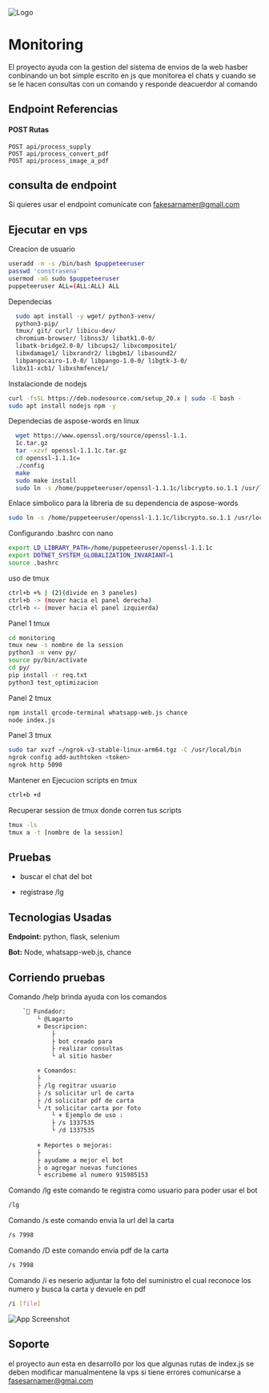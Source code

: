 
![Logo](https://raw.githubusercontent.com/Moubotred/monitoring/main/ico/image(1).png)

# Monitoring

El proyecto ayuda con la gestion del sistema de envios de la web hasber conbinando un bot simple escrito en js que monitorea el chats y cuando se se le hacen consultas con un comando y responde deacuerdor al comando

## Endpoint Referencias

#### POST Rutas

```http
POST api/process_supply
POST api/process_convert_pdf
POST api/process_image_a_pdf
```


## consulta de endpoint

Si quieres usar el endpoint comunicate con fakesarnamer@gmail.com


## Ejecutar en vps



Creacion de usuario
```bash
useradd -m -s /bin/bash $puppeteeruser
passwd 'constrasena'
usermod -aG sudo $puppeteeruser
puppeteeruser ALL=(ALL:ALL) ALL

```
Dependecias

```bash
  sudo apt install -y wget/ python3-venv/   
  python3-pip/ 
  tmux/ git/ curl/ libicu-dev/
  chromium-browser/ libnss3/ libatk1.0-0/
  libatk-bridge2.0-0/ libcups2/ libxcomposite1/   
  libxdamage1/ libxrandr2/ libgbm1/ libasound2/ 
  libpangocairo-1.0-0/ libpango-1.0-0/ libgtk-3-0/ 
 libx11-xcb1/ libxshmfence1/

```

Instalacionde de nodejs

```bash
curl -fsSL https://deb.nodesource.com/setup_20.x | sudo -E bash -
sudo apt install nodejs npm -y
```

Dependecias de aspose-words en linux 

```bash
  wget https://www.openssl.org/source/openssl-1.1. 
  1c.tar.gz
  tar -xzvf openssl-1.1.1c.tar.gz
  cd openssl-1.1.1c=
  ./config
  make
  sudo make install 
  sudo ln -s /home/puppeteeruser/openssl-1.1.1c/libcrypto.so.1.1 /usr/local/lib/libcrypto.so
```
Enlace simbolico para la libreria de su dependencia de aspose-words

```bash
sudo ln -s /home/puppeteeruser/openssl-1.1.1c/libcrypto.so.1.1 /usr/local/lib/libcrypto.so
```

Configurando .bashrc con nano 
```bash
export LD_LIBRARY_PATH=/home/puppeteeruser/openssl-1.1.1c
export DOTNET_SYSTEM_GLOBALIZATION_INVARIANT=1
source .bashrc
```
uso de tmux

```bash
ctrl+b +% | (2)(divide en 3 paneles)
ctrl+b -> (mover hacia el panel derecha)
ctrl+b <- (mover hacia el panel izquierda)
```

Panel 1 tmux

```bash
cd monitoring
tmux new -s nombre de la session
python3 -m venv py/
source py/bin/activate
cd py/
pip install -r req.txt
python3 test_optimizacion
```

Panel 2 tmux

```bash
npm install qrcode-terminal whatsapp-web.js chance
node index.js
```

Panel 3 tmux
```bash
sudo tar xvzf ~/ngrok-v3-stable-linux-arm64.tgz -C /usr/local/bin
ngrok config add-authtoken <token>
ngrok http 5090
```

Mantener en Ejecucion scripts en tmux
```bash
ctrl+b +d
```

Recuperar session de tmux donde corren tus scripts
```bash
tmux -ls
tmux a -t [nombre de la session]
```

## Pruebas

- buscar el chat del bot

- registrase /lg


## Tecnologias Usadas

**Endpoint:** python, flask, selenium

**Bot:** Node, whatsapp-web.js, chance


## Corriendo pruebas

Comando /help brinda ayuda con los comandos
```bash
    `👑 Fundador:
        └ @Lagarto 
        ⚜ Descripcion:
            ├
            ├ bot creado para 
            ├ realizar consultas
            └ al sitio hasber

        ⚜ Comandos:
        ├
        ├ /lg regitrar usuario 
        ├ /s solicitar url de carta
        ├ /d solicitar pdf de carta
        └ /t solicitar carta por foto
            └ ⚜ Ejemplo de uso :
            ├ /s 1337535
            └ /d 1337535   
            
        ⚜ Reportes o mejoras: 
        ├
        ├ ayudame a mejor el bot 
        ├ o agregar nuevas funciones
        └ escribeme al numero 915985153
```
Comando /lg este comando te registra como usuario para poder usar el bot
```bash
/lg 
```


Comando /s este comando envia la url del la carta
```bash
/s 7998
```

Comando /D este comando envia pdf de la carta
```bash
/s 7998
```

Comando /i es neserio adjuntar la foto del suministro el cual reconoce los numero y busca la carta y devuele en pdf
```bash
/i [file]
```
![App Screenshot](https://raw.githubusercontent.com/Moubotred/monitoring/main/ico/file.jpg)


## Soporte

el proyecto aun esta en desarrollo por los que algunas rutas de index.js se deben modificar manualmentene la vps si tiene errores comunicarse a fasesarnamer@gmai.com


